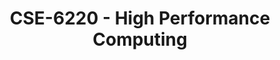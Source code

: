 ---
layout: course
title: CSE-6220 - High Performance Computing
aliases: HPC,  IHPC
course_id: CSE-6220
permalink: /CSE-6220/
avg_difficulty: 4.28
avg_rating: 4.28
avg_workload: 19.75
type: course_page
---